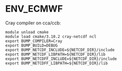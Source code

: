 # ENV_ECMWF

Cray compiler on cca/ccb:

    module unload cmake
    module load cmake/3.10.2 cray-netcdf ncl
    export BUMP_COMPILER=Cray
    export BUMP_BUILD=DEBUG
    export BUMP_NETCDF_INCLUDE=${NETCDF_DIR}/include
    export BUMP_NETCDF_LIBPATH=${NETCDF_DIR}/lib
    export BUMP_NETCDFF_INCLUDE=${NETCDF_DIR}/include
    export BUMP_NETCDFF_LIBPATH=${NETCDF_DIR}/lib

